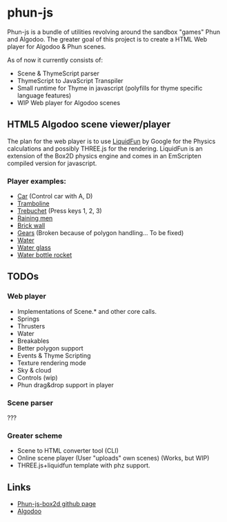 # phun-js
Phun-js is a bundle of utilities revolving around the sandbox "games" Phun and Algodoo.
The greater goal of this project is to create a HTML Web player for Algodoo & Phun scenes.

As of now it currently consists of:
- Scene & ThymeScript parser
- ThymeScript to JavaScript Transpiler
- Small runtime for Thyme in javascript (polyfills for thyme specific language features)
- WIP Web player for Algodoo scenes

## HTML5 Algodoo scene viewer/player
The plan for the web player is to use [LiquidFun](https://github.com/google/liquidfun) by Google for the Physics calculations and possibly THREE.js for the rendering. LiquidFun is an extension of the Box2D physics engine and comes in an EmScripten compiled version for javascript.

### Player examples:
   + [Car](https://ejth.github.io/phun-js-box2d/lib/player/index.html?scene=car.phz) (Control car with A, D)
   + [Tramboline](https://ejth.github.io/phun-js-box2d/lib/player/index.html?scene=tramboline.phz)
   + [Trebuchet](https://ejth.github.io/phun-js-box2d/lib/player/index.html?scene=Trebuchet.phz) (Press keys 1, 2, 3)
   + [Raining men](https://ejth.github.io/phun-js-box2d/lib/player/index.html?scene=rainingmen.phz)
   + [Brick wall](https://ejth.github.io/phun-js-box2d/lib/player/index.html?scene=BrickWallTest.phz)
   + [Gears](https://ejth.github.io/phun-js-box2d/lib/player/index.html?scene=gears.phz) (Broken because of polygon handling... To be fixed)
   + [Water](https://ejth.github.io/phun-js-box2d/lib/player/index.html?scene=water.phz)
   + [Water glass](https://ejth.github.io/phun-js-box2d/lib/player/index.html?scene=waterglass.phz)
   + [Water bottle rocket](https://ejth.github.io/phun-js-box2d/lib/player/index.html?scene=rocket.phz)



## TODOs

### Web player
   + Implementations of Scene.* and other core calls.
   + Springs
   + Thrusters
   + Water
   + Breakables
   + Better polygon support
   + Events & Thyme Scripting
   + Texture rendering mode
   + Sky & cloud
   + Controls (wip)
   + Phun drag&drop support in player

### Scene parser
   ???

### Greater scheme
   + Scene to HTML converter tool (CLI)
   + Online scene player (User "uploads"  own scenes) (Works, but WIP)
   + THREE.js+liquidfun template with phz support.

## Links
+ [Phun-js-box2d github page](http://github.com/ejth/phun-js-box2d)
+ [Algodoo](http://algodoo.com)
